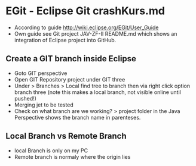 # EGit - Eclipse Git crashKurs.md
* According to guide http://wiki.eclipse.org/EGit/User_Guide
* Own guide see Git project JAV-ZF-II README.md which shows an integration of Eclipse project into GitHub.
## Create a GIT branch inside Eclipse
* Goto GIT perspective
* Open GIT Repository project under GIT three
* Under > Branches > Local find tree to branch then via right click option branch three (note this makes a local branch, not visible online until pushed!)
* Merging jet to be tested
* Check on what branch are we working? > project folder in the Java Perspective shows the branch name in parenteses.
## Local Branch vs Remote Branch
* local Branch is only on my PC
* Remote branch is normaly where the origin lies
